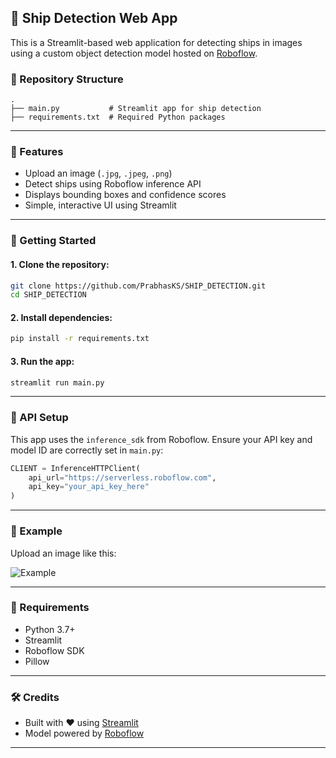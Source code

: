 
## 🚢 Ship Detection Web App

This is a Streamlit-based web application for detecting ships in images using a custom object detection model hosted on [Roboflow](https://roboflow.com/).

### 📂 Repository Structure

```
.
├── main.py           # Streamlit app for ship detection
├── requirements.txt  # Required Python packages
```

---

### 📸 Features

* Upload an image (`.jpg`, `.jpeg`, `.png`)
* Detect ships using Roboflow inference API
* Displays bounding boxes and confidence scores
* Simple, interactive UI using Streamlit

---

### 🚀 Getting Started

#### 1. Clone the repository:

```bash
git clone https://github.com/PrabhasKS/SHIP_DETECTION.git
cd SHIP_DETECTION
```

#### 2. Install dependencies:

```bash
pip install -r requirements.txt
```

#### 3. Run the app:

```bash
streamlit run main.py
```

---

### 🔑 API Setup

This app uses the `inference_sdk` from Roboflow. Ensure your API key and model ID are correctly set in `main.py`:

```python
CLIENT = InferenceHTTPClient(
    api_url="https://serverless.roboflow.com",
    api_key="your_api_key_here"
)
```

---

### 🧪 Example

Upload an image like this:

![Example](https://via.placeholder.com/400x200.png?text=Ship+Detection+Sample)

---

### 📌 Requirements

* Python 3.7+
* Streamlit
* Roboflow SDK
* Pillow

---

### 🛠️ Credits

* Built with ❤️ using [Streamlit](https://streamlit.io/)
* Model powered by [Roboflow](https://roboflow.com/)

---

